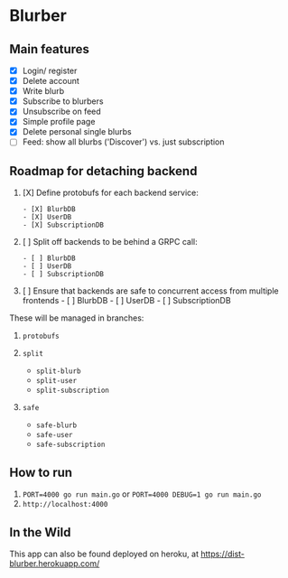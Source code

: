 # Blurber 

## Main features

- [x] Login/ register
- [X] Delete account
- [X] Write blurb
- [X] Subscribe to blurbers
- [x] Unsubscribe on feed
- [x] Simple profile page
- [x] Delete personal single blurbs
- [ ] Feed: show all blurbs ('Discover') vs. just subscription

## Roadmap for detaching backend

1. [X] Define protobufs for each backend service:

       - [X] BlurbDB
       - [X] UserDB
       - [X] SubscriptionDB

1. [ ] Split off backends to be behind a GRPC call:

       - [ ] BlurbDB
       - [ ] UserDB
       - [ ] SubscriptionDB

1. [ ] Ensure that backends are safe to concurrent access from multiple frontends
       - [ ] BlurbDB
       - [ ] UserDB
       - [ ] SubscriptionDB

These will be managed in branches:

1. `protobufs`

2. `split`

    - `split-blurb`
    - `split-user`
    - `split-subscription`

3. `safe`

    - `safe-blurb`
    - `safe-user`
    - `safe-subscription`

## How to run

1. `PORT=4000 go run main.go` or `PORT=4000 DEBUG=1 go run main.go`
1. `http://localhost:4000`

## In the Wild

This app can also be found deployed on heroku, at https://dist-blurber.herokuapp.com/
